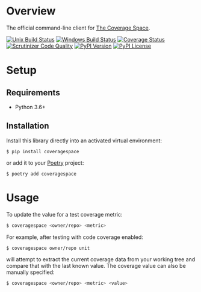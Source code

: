 # Overview

The official command-line client for [The Coverage Space](http://coverage.space).

[![Unix Build Status](https://img.shields.io/travis/jacebrowning/coverage-space-cli/main.svg?label=unix)](https://travis-ci.org/jacebrowning/coverage-space-cli)
[![Windows Build Status](https://img.shields.io/appveyor/ci/jacebrowning/coverage-space-cli/main.svg?label=window)](https://ci.appveyor.com/project/jacebrowning/coverage-space-cli)
[![Coverage Status](https://img.shields.io/coveralls/jacebrowning/coverage-space-cli/main.svg)](https://coveralls.io/r/jacebrowning/coverage-space-cli)
[![Scrutinizer Code Quality](https://img.shields.io/scrutinizer/g/jacebrowning/coverage-space-cli.svg)](https://scrutinizer-ci.com/g/jacebrowning/coverage-space-cli/?branch=main)
[![PyPI Version](https://img.shields.io/pypi/v/coveragespace.svg)](https://pypi.org/project/coveragespace)
[![PyPI License](https://img.shields.io/pypi/l/coveragespace.svg)](https://pypi.org/project/coveragespace)

# Setup

## Requirements

- Python 3.6+

## Installation

Install this library directly into an activated virtual environment:

```text
$ pip install coveragespace
```

or add it to your [Poetry](https://poetry.eustace.io/) project:

```text
$ poetry add coveragespace
```

# Usage

To update the value for a test coverage metric:

```sh
$ coveragespace <owner/repo> <metric>
```

For example, after testing with code coverage enabled:

```sh
$ coveragespace owner/repo unit
```

will attempt to extract the current coverage data from your working tree and compare that with the last known value. The coverage value can also be manually specified:

```sh
$ coveragespace <owner/repo> <metric> <value>
```
